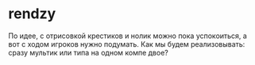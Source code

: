 # rendzy
По идее, с отрисовкой крестиков и нолик можно пока успокоиться, а вот с ходом игроков нужно подумать.
Как мы будем реализовывать: сразу мультик или типа на одном компе двое?
